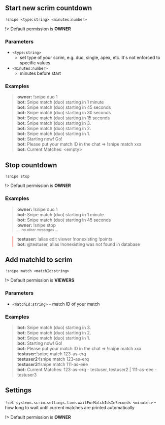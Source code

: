 ## Start new scrim countdown

`!snipe <type:string> <minutes:number>`

!> Default permission is **OWNER**

### Parameters

- `<type:string>`
  - set type of your scrim, e.g. duo, single, apex, etc. It's
    not enforced to specific values.
- `<minutes:number>`
  - minutes before start

### Examples

<blockquote>
  <strong>owner:</strong> !snipe duo 1 <br>
  <strong>bot:</strong> Snipe match (duo) starting in 1 minute <br>
  <strong>bot:</strong> Snipe match (duo) starting in 45 seconds <br>
  <strong>bot:</strong> Snipe match (duo) starting in 30 seconds <br>
  <strong>bot:</strong> Snipe match (duo) starting in 15 seconds <br>
  <strong>bot:</strong> Snipe match (duo) starting in 3. <br>
  <strong>bot:</strong> Snipe match (duo) starting in 2. <br>
  <strong>bot:</strong> Snipe match (duo) starting in 1. <br>
  <strong>bot:</strong> Starting now! Go! <br>
  <strong>bot:</strong> Please put your match ID in the chat
                        => !snipe match xxx <br>
  <strong>bot:</strong> Current Matches: &lt;empty&gt;
</blockquote>

## Stop countdown

`!snipe stop`

!> Default permission is **OWNER**

### Examples

<blockquote>
  <strong>owner:</strong> !snipe duo 1 <br>
  <strong>bot:</strong> Snipe match (duo) starting in 1 minute <br>
  <strong>bot:</strong> Snipe match (duo) starting in 45 seconds <br>
  <strong>owner:</strong> !snipe stop <br>
  <em><small>... no other messages ...</small></em>
</blockquote>

<blockquote style="border-left-color: #f66">
  <strong>testuser:</strong> !alias edit viewer !nonexisting !points <br>
  <strong>bot:</strong> @testuser, alias !nonexisting was not found in database
</blockquote>

## Add matchId to scrim

`!snipe match <matchId:string>`

!> Default permission is **VIEWERS**

### Parameters

- `<matchId:string>` - match ID of your match

### Examples

<blockquote>
  <strong>bot:</strong> Snipe match (duo) starting in 3. <br>
  <strong>bot:</strong> Snipe match (duo) starting in 2. <br>
  <strong>bot:</strong> Snipe match (duo) starting in 1. <br>
  <strong>bot:</strong> Starting now! Go! <br>
  <strong>bot:</strong> Please put your match ID in the chat
                        => !snipe match xxx <br>
  <strong>testuser:</strong>!snipe match 123-as-erq <br>
  <strong>testuser2:</strong>!snipe match 123-as-erq <br>
  <strong>testuser3:</strong>!snipe match 111-as-eee <br>
  <strong>bot:</strong> Current Matches: 123-as-erq - testuser, testuser2 |
                        111-as-eee - testuser3
</blockquote>

## Settings

`!set systems.scrim.settings.time.waitForMatchIdsInSeconds <minutes>` - how long
to wait until current matches are printed automatically

!> Default permission is **OWNER**
